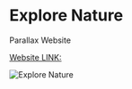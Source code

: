# Explore Nature 

Parallax Website 



[Website LINK:](https://explore-nature.vercel.app)


![Explore Nature](https://github.com/shibinsp45/Explore-Nature/assets/63835182/28cde5c3-6c9f-462e-a000-9ff2799af1c8)
